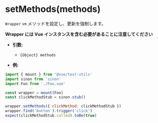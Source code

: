 # setMethods(methods)

`Wrapper` `vm` メソッドを設定し、更新を強制します。

**Wrapper には Vue インスタンスを含む必要があることに注意してください**

- **引数:**
  - `{Object} methods`

- **例:**

```js
import { mount } from '@vue/test-utils'
import sinon from 'sinon'
import Foo from './Foo.vue'

const wrapper = mount(Foo)
const clickMethodStub = sinon.stub()

wrapper.setMethods({ clickMethod: clickMethodStub })
wrapper.find('button').trigger('click')
expect(clickMethodStub.called).toBe(true)
```

